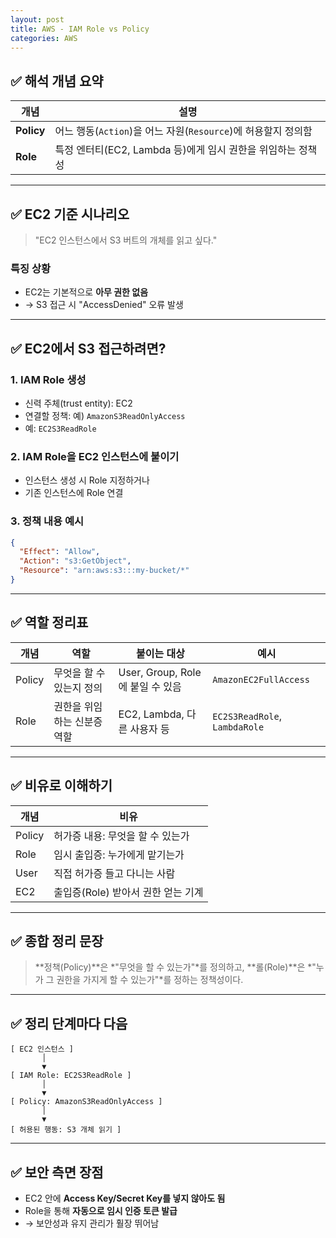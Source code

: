 ```yaml
---
layout: post
title: AWS - IAM Role vs Policy 
categories: AWS
---
```


## ✅ 해석 개념 요약

| 개념         | 설명                                           |
| ---------- | -------------------------------------------- |
| **Policy** | 어느 행동(`Action`)을 어느 자원(`Resource`)에 허용할지 정의함 |
| **Role**   | 특정 엔터티(EC2, Lambda 등)에게 임시 권한을 위임하는 정책성      |

---

## ✅ EC2 기준 시나리오

> "EC2 인스턴스에서 S3 버트의 개체를 읽고 싶다."

### 특징 상황

* EC2는 기본적으로 **아무 권한 없음**
* → S3 접근 시 "AccessDenied" 오류 발생

---

## ✅ EC2에서 S3 접근하려면?

### 1. IAM Role 생성

* 신력 주체(trust entity): EC2
* 연결할 정책: 예) `AmazonS3ReadOnlyAccess`
* 예: `EC2S3ReadRole`

### 2. IAM Role을 EC2 인스턴스에 붙이기

* 인스턴스 생성 시 Role 지정하거나
* 기존 인스턴스에 Role 연결

### 3. 정책 내용 예시

```json
{
  "Effect": "Allow",
  "Action": "s3:GetObject",
  "Resource": "arn:aws:s3:::my-bucket/*"
}
```

---

## ✅ 역할 정리표

| 개념     | 역할              | 붙이는 대상                     | 예시                            |
| ------ | --------------- | -------------------------- | ----------------------------- |
| Policy | 무엇을 할 수 있는지 정의  | User, Group, Role에 붙일 수 있음 | `AmazonEC2FullAccess`         |
| Role   | 권한을 위임하는 신분증 역할 | EC2, Lambda, 다른 사용자 등      | `EC2S3ReadRole`, `LambdaRole` |

---

## ✅ 비유로 이해하기

| 개념     | 비유                     |
| ------ | ---------------------- |
| Policy | 허가증 내용: 무엇을 할 수 있는가    |
| Role   | 임시 출입증: 누가에게 맡기는가      |
| User   | 직접 허가증 들고 다니는 사람       |
| EC2    | 출입증(Role) 받아서 권한 얻는 기계 |

---

## ✅ 종합 정리 문장

> \*\*정책(Policy)\*\*은 \*"무엇을 할 수 있는가"\*를 정의하고,
> \*\*롤(Role)\*\*은 \*"누가 그 권한을 가지게 할 수 있는가"\*를 정하는 정책성이다.

---

## ✅ 정리 단계마다 다음

```
[ EC2 인스턴스 ]
       │
       ▼
[ IAM Role: EC2S3ReadRole ]
       │
       ▼
[ Policy: AmazonS3ReadOnlyAccess ]
       │
       ▼
[ 허용된 행동: S3 개체 읽기 ]
```

---

## ✅ 보안 측면 장점

* EC2 안에 **Access Key/Secret Key를 넣지 않아도 됨**
* Role을 통해 **자동으로 임시 인증 토큰 발급**
* → 보안성과 유지 관리가 훨장 뛰어남
